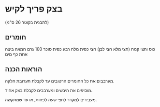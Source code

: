 # בצק פריך לקיש

(לתבנית בקוטר 26 ס"מ) 

## חומרים

כוס וחצי קמח (חצי מלא חצי לבן) 
חצי כפית מלח
רבע כפית סוכר 
100 גרם חמאה
ביצה אחת
כף מים

## הוראות הכנה

מערבבים את כל החומרים הרטובים עד לקבלת תערובת חלקה. 

מוסיפים את היבשים ומערבבים לקבלת בצק אחיד. 

מעבירים למקרר לחצי שעה לפחות, או עד שמתקשה. 